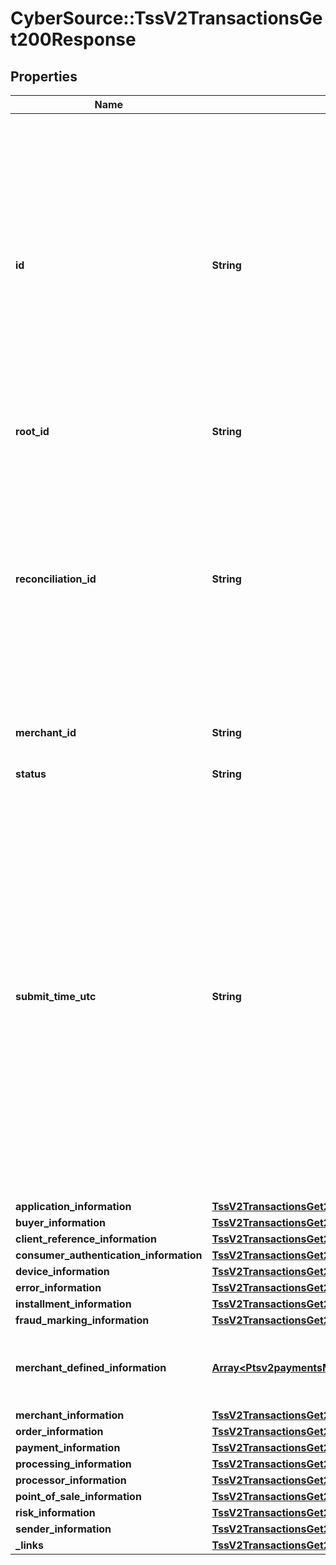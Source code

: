 # CyberSource::TssV2TransactionsGet200Response

## Properties
Name | Type | Description | Notes
------------ | ------------- | ------------- | -------------
**id** | **String** | An unique identification number to identify the submitted request. It is also appended to the endpoint of the resource.  On incremental authorizations, this value with be the same as the identification number returned in the original authorization response.  #### PIN debit Returned for all PIN debit services.  | [optional] 
**root_id** | **String** | Payment Request Id | [optional] 
**reconciliation_id** | **String** | Reference number for the transaction. This value is not returned for all processors.  Returned by authorization service.  ##### PIN debit Returned by PIN debit credit, PIN debit purchase, and PIN debit reversal.  #### Atos Positive string (6)  #### All other processors String (60)  | [optional] 
**merchant_id** | **String** | Your CyberSource merchant ID. | [optional] 
**status** | **String** | The status of the submitted transaction. | [optional] 
**submit_time_utc** | **String** | Time of request in UTC. Format: &#x60;YYYY-MM-DDThh:mm:ssZ&#x60; **Example** &#x60;2016-08-11T22:47:57Z&#x60; equals August 11, 2016, at 22:47:57 (10:47:57 p.m.). The &#x60;T&#x60; separates the date and the time. The &#x60;Z&#x60; indicates UTC.  Returned by authorization service.  #### PIN debit Time when the PIN debit credit, PIN debit purchase or PIN debit reversal was requested.  Returned by PIN debit credit, PIN debit purchase or PIN debit reversal.  | [optional] 
**application_information** | [**TssV2TransactionsGet200ResponseApplicationInformation**](TssV2TransactionsGet200ResponseApplicationInformation.md) |  | [optional] 
**buyer_information** | [**TssV2TransactionsGet200ResponseBuyerInformation**](TssV2TransactionsGet200ResponseBuyerInformation.md) |  | [optional] 
**client_reference_information** | [**TssV2TransactionsGet200ResponseClientReferenceInformation**](TssV2TransactionsGet200ResponseClientReferenceInformation.md) |  | [optional] 
**consumer_authentication_information** | [**TssV2TransactionsGet200ResponseConsumerAuthenticationInformation**](TssV2TransactionsGet200ResponseConsumerAuthenticationInformation.md) |  | [optional] 
**device_information** | [**TssV2TransactionsGet200ResponseDeviceInformation**](TssV2TransactionsGet200ResponseDeviceInformation.md) |  | [optional] 
**error_information** | [**TssV2TransactionsGet200ResponseErrorInformation**](TssV2TransactionsGet200ResponseErrorInformation.md) |  | [optional] 
**installment_information** | [**TssV2TransactionsGet200ResponseInstallmentInformation**](TssV2TransactionsGet200ResponseInstallmentInformation.md) |  | [optional] 
**fraud_marking_information** | [**TssV2TransactionsGet200ResponseFraudMarkingInformation**](TssV2TransactionsGet200ResponseFraudMarkingInformation.md) |  | [optional] 
**merchant_defined_information** | [**Array&lt;Ptsv2paymentsMerchantDefinedInformation&gt;**](Ptsv2paymentsMerchantDefinedInformation.md) | The object containing the custom data that the merchant defines.  | [optional] 
**merchant_information** | [**TssV2TransactionsGet200ResponseMerchantInformation**](TssV2TransactionsGet200ResponseMerchantInformation.md) |  | [optional] 
**order_information** | [**TssV2TransactionsGet200ResponseOrderInformation**](TssV2TransactionsGet200ResponseOrderInformation.md) |  | [optional] 
**payment_information** | [**TssV2TransactionsGet200ResponsePaymentInformation**](TssV2TransactionsGet200ResponsePaymentInformation.md) |  | [optional] 
**processing_information** | [**TssV2TransactionsGet200ResponseProcessingInformation**](TssV2TransactionsGet200ResponseProcessingInformation.md) |  | [optional] 
**processor_information** | [**TssV2TransactionsGet200ResponseProcessorInformation**](TssV2TransactionsGet200ResponseProcessorInformation.md) |  | [optional] 
**point_of_sale_information** | [**TssV2TransactionsGet200ResponsePointOfSaleInformation**](TssV2TransactionsGet200ResponsePointOfSaleInformation.md) |  | [optional] 
**risk_information** | [**TssV2TransactionsGet200ResponseRiskInformation**](TssV2TransactionsGet200ResponseRiskInformation.md) |  | [optional] 
**sender_information** | [**TssV2TransactionsGet200ResponseSenderInformation**](TssV2TransactionsGet200ResponseSenderInformation.md) |  | [optional] 
**_links** | [**TssV2TransactionsGet200ResponseLinks**](TssV2TransactionsGet200ResponseLinks.md) |  | [optional] 


